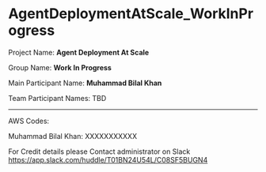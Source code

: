 # AgentDeploymentAtScale_WorkInProgress

Project Name: **Agent Deployment At Scale**

Group Name: **Work In Progress**

Main Participant Name: **Muhammad Bilal Khan**

Team Participant Names:
TBD

---------------------------------------------------------

AWS Codes:


Muhammad Bilal Khan:  XXXXXXXXXXX

For Credit details please Contact administrator on Slack
https://app.slack.com/huddle/T01BN24U54L/C08SF5BUGN4
